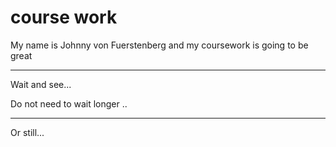 # course work

My name is Johnny von Fuerstenberg and my coursework is going to be great

---

Wait and see...

Do not need to wait longer  ..

---

Or still...

